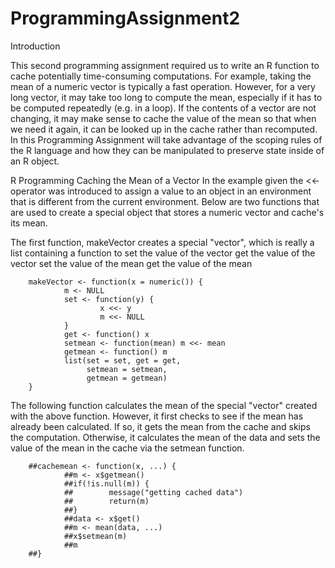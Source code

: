 ProgrammingAssignment2
======================
Introduction

This second programming assignment required us to write an R function to cache potentially 
time-consuming computations. For example, taking the mean of a numeric vector is typically a fast operation. 
However, for a very long vector, it may take too long to compute the mean, especially if it has to be 
computed repeatedly (e.g. in a loop). If the contents of a vector are not changing, it may make sense to 
cache the value of the mean so that when we need it again, it can be looked up in the cache rather than 
recomputed. In this Programming Assignment will take advantage of the scoping rules of the R language and 
how they can be manipulated to preserve state inside of an R object.



R Programming Caching the Mean of a Vector
In the example given the <<- operator was introduced to assign a value to an object in an environment
that is different from the current environment. Below are two functions that are used to create a special object
that stores a numeric vector and cache's its mean.

The first function, makeVector creates a special "vector", which is really a list containing a function to
set the value of the vector
get the value of the vector
set the value of the mean
get the value of the mean

        makeVector <- function(x = numeric()) {
                m <- NULL
                set <- function(y) {
                        x <<- y
                        m <<- NULL
                }
                get <- function() x
                setmean <- function(mean) m <<- mean
                getmean <- function() m
                list(set = set, get = get,
                     setmean = setmean,
                     getmean = getmean)
        }

The following function calculates the mean of the special "vector" created with the above function. 
However, it first checks to see if the mean has already been calculated. If so, it gets the mean from 
the cache and skips the computation. Otherwise, it calculates the mean of the data and sets the value 
of the mean in the cache via the setmean function.

        ##cachemean <- function(x, ...) {
                ##m <- x$getmean()
                ##if(!is.null(m)) {
                ##        message("getting cached data")
                ##        return(m)
                ##}
                ##data <- x$get()
                ##m <- mean(data, ...)
                ##x$setmean(m)
                ##m
        ##}

